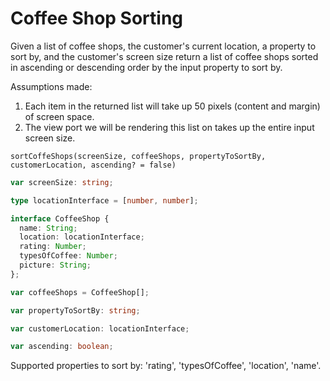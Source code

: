 # Coffee Shop Sorting

Given a list of coffee shops, the customer's current location, a property to sort by, and the customer's screen size return a list of coffee shops sorted in ascending or descending order by the input property to sort by.

Assumptions made:
1. Each item in the returned list will take up 50 pixels (content and margin) of screen space.
2. The view port we will be rendering this list on takes up the entire input screen size.


`sortCoffeShops(screenSize, coffeeShops, propertyToSortBy, customerLocation, ascending? = false)`

```typescript
var screenSize: string;

type locationInterface = [number, number];

interface CoffeeShop {
  name: String;
  location: locationInterface;
  rating: Number;
  typesOfCoffee: Number;
  picture: String;
};

var coffeeShops = CoffeeShop[];

var propertyToSortBy: string;

var customerLocation: locationInterface;

var ascending: boolean;
```

Supported properties to sort by: 'rating', 'typesOfCoffee', 'location', 'name'.
